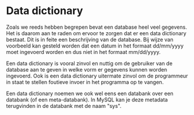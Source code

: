 # Data dictionary

Zoals we reeds hebben begrepen bevat een database heel veel gegevens. Het is daarom aan te raden om ervoor te zorgen dat er een data dictionary bestaat. Dit is in feite een beschrijving van de database. Bij wijze van voorbeeld kan gesteld worden dat een datum in het formaat dd/mm/yyyy moet ingevoerd worden en dus niet in het formaat mm/dd/yyyy.

Een data dictionary is vooral zinvol en nuttig om de gebruiker van de database aan te geven in welke vorm er gegevens kunnen worden ingevoerd. Ook is een data dictionary uitermate zinvol om de programmeur in staat te stellen foutieve invoer in het programma op te vangen.

Een data dictionary noemen we ook wel eens een databank over een databank \(of een meta-databank\). In MySQL kan je deze metadata terugvinden in de databank met de naam "sys".

